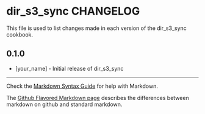 dir_s3_sync CHANGELOG
=====================

This file is used to list changes made in each version of the dir_s3_sync cookbook.

0.1.0
-----
- [your_name] - Initial release of dir_s3_sync

- - -
Check the [Markdown Syntax Guide](http://daringfireball.net/projects/markdown/syntax) for help with Markdown.

The [Github Flavored Markdown page](http://github.github.com/github-flavored-markdown/) describes the differences between markdown on github and standard markdown.
